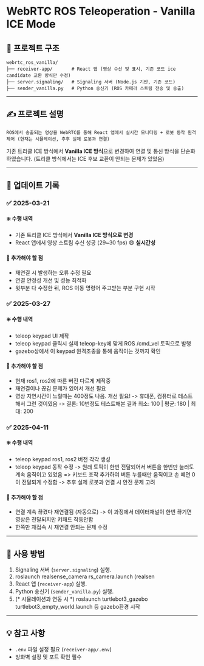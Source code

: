 # WebRTC ROS Teleoperation - Vanilla ICE Mode

## 📁 프로젝트 구조
```
webrtc_ros_vanilla/
├── receiver-app/       # React 앱 (영상 수신 및 표시, 기존 코드 ice candidate 교환 방식만 수정)
├── server.signaling/   # Signaling 서버 (Node.js 기반, 기존 코드)
├── sender_vanilla.py   # Python 송신기 (ROS 카메라 스트림 전송 및 송출)
```

---

## ✍️ 프로젝트 설명
```
ROS에서 송출되는 영상을 WebRTC를 통해 React 앱에서 실시간 모니터링 + 로봇 동작 원격제어 (현재는 시뮬레이션, 추후 실제 로봇과 연결)
```
기존 트리클 ICE 방식에서 **Vanilla ICE 방식**으로 변경하여 연결 및 통신 방식을 단순화하였습니다. 
(트리클 방식에서는 ICE 후보 교환이 안되는 문제가 있었음)

---

## 📅 업데이트 기록
### ✅ 2025-03-21

#### ❇️ 수행 내역
- 기존 트리클 ICE 방식에서 **Vanilla ICE 방식으로 변경**
- React 앱에서 영상 스트림 수신 성공 (29~30 fps) 😄 **실시간성**

#### 🔨 추가해야 할 점
- 재연결 시 발생하는 오류 수정 필요
- 연결 안정성 개선 및 성능 최적화
- 윗부분 다 수정한 뒤, ROS 이동 명령어 주고받는 부분 구현 시작

### ✅ 2025-03-27

#### ❇️ 수행 내역
- teleop keypad UI 제작
- teleop keypad 클릭시 실제 teleop-key에 맞게 ROS /cmd_vel 토픽으로 발행
- gazebo상에서 이 keypad 원격조종을 통해 움직이는 것까지 확인

#### 🔨 추가해야 할 점
- 현재 ros1, ros2에 따른 버전 다르게 제작중
- 재연결이나 끊김 문제가 있어서 개선 필요
- 영상 지연시간이 느릴때는 400정도 나옴. 개선 필요! -> 휴대폰, 컴퓨터로 테스트해서 그런 것이였음
  -> 결론: 10번정도 테스트해본 결과 최소: 100 | 평균: 180 | 최대: 200

### ✅ 2025-04-11

#### ❇️ 수행 내역
- teleop keypad ros1, ros2 버전 각각 생성
- teleop keypad 동작 수정
  -> 원래 토픽이 한번 전달되어서 버튼을 한번만 눌러도 계속 움직이고 있었음 => 키보드 조작 추가하여 버튼 누를때만 움직이고 손 떼면 0이 전달되게 수정함
  -> 추후 실제 로봇과 연결 시 안전 문제 고려

#### 🔨 추가해야 할 점
- 연결 계속 끊겼다 재연결됨 (자동으로) -> 이 과정에서 데이터채널이 한번 끊기면 영상은 전달되지만 키패드 작동안함
- 한쪽만 재접속 시 재연결 안되는 문제 수정

---

## 📌 사용 방법
1. Signaling 서버 (`server.signaling`) 실행.
2. roslaunch realsense_camera rs_camera.launch (realsen
3. React 앱 (`receiver-app`) 실행.
4. Python 송신기 (`sender_vanilla.py`) 실행. 
5. (* 시뮬레이션과 연동 시 *) roslaunch turtlebot3_gazebo turtlebot3_empty_world.launch 등 gazebo환경 시작

---

## 💡 참고 사항
- `.env` 파일 설정 필요 (`receiver-app/.env`)
- 방화벽 설정 및 포트 확인 필수
